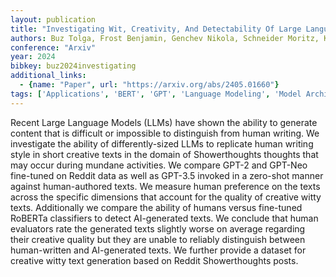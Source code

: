 ```yaml
---
layout: publication
title: "Investigating Wit, Creativity, And Detectability Of Large Language Models In Domain-specific Writing Style Adaptation Of Reddit's Showerthoughts"
authors: Buz Tolga, Frost Benjamin, Genchev Nikola, Schneider Moritz, Kaffee Lucie-aimée, De Melo Gerard
conference: "Arxiv"
year: 2024
bibkey: buz2024investigating
additional_links:
  - {name: "Paper", url: "https://arxiv.org/abs/2405.01660"}
tags: ['Applications', 'BERT', 'GPT', 'Language Modeling', 'Model Architecture', 'RAG']
---
```

Recent Large Language Models (LLMs) have shown the ability to generate content that is difficult or impossible to distinguish from human writing. We investigate the ability of differently-sized LLMs to replicate human writing style in short creative texts in the domain of Showerthoughts thoughts that may occur during mundane activities. We compare GPT-2 and GPT-Neo fine-tuned on Reddit data as well as GPT-3.5 invoked in a zero-shot manner against human-authored texts. We measure human preference on the texts across the specific dimensions that account for the quality of creative witty texts. Additionally we compare the ability of humans versus fine-tuned RoBERTa classifiers to detect AI-generated texts. We conclude that human evaluators rate the generated texts slightly worse on average regarding their creative quality but they are unable to reliably distinguish between human-written and AI-generated texts. We further provide a dataset for creative witty text generation based on Reddit Showerthoughts posts.
